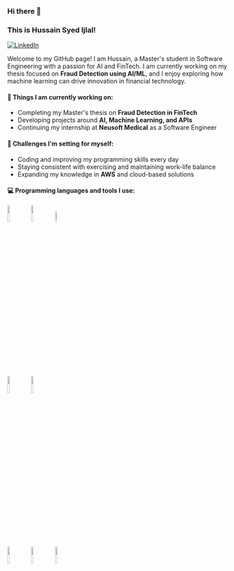
### Hi there 👋  
### This is Hussain Syed Ijlal!

[![LinkedIn](https://img.shields.io/badge/-LinkedIn-blue?style=flat&logo=Linkedin&logoColor=white)](https://www.linkedin.com/in/syed-ijlal/)

Welcome to my GitHub page! I am Hussain, a Master's student in Software Engineering with a passion for AI and FinTech. I am currently working on my thesis focused on **Fraud Detection using AI/ML**, and I enjoy exploring how machine learning can drive innovation in financial technology.


#### 🌱 Things I am currently working on: 
- Completing my Master's thesis on **Fraud Detection in FinTech**
- Developing projects around **AI, Machine Learning, and APIs**
- Continuing my internship at **Neusoft Medical** as a Software Engineer

#### :muscle: Challenges I'm setting for myself:
- Coding and improving my programming skills every day
- Staying consistent with exercising and maintaining work-life balance
- Expanding my knowledge in **AWS** and cloud-based solutions

#### :computer: Programming languages and tools I use:
<p>
<code><img width="10%" src="https://www.vectorlogo.zone/logos/java/java-ar21.svg"></code>
<code><img width="10%" src="https://www.vectorlogo.zone/logos/python/python-ar21.svg"></code>
<code><img width="8%" src="https://www.vectorlogo.zone/logos/cplusplus/cplusplus-ar21.svg"></code>
<br />
<code><img width="10%" src="https://www.vectorlogo.zone/logos/mysql/mysql-ar21.svg"></code>
<code><img width="10%" src="https://www.vectorlogo.zone/logos/mongodb/mongodb-ar21.svg"></code>
<br />
<code><img width="10%" src="https://www.vectorlogo.zone/logos/aws/aws-ar21.svg"></code>
<code><img width="10%" src="https://www.vectorlogo.zone/logos/docker/docker-ar21.svg"></code>
<code><img width="10%" src="https://www.vectorlogo.zone/logos/git-scm/git-scm-ar21.svg"></code>
</p>
